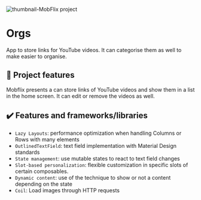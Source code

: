 ![thumbnail-MobFlix project](https://user-images.githubusercontent.com/31722494/199958905-6a76c018-1759-4a76-ac3d-e924b9068ee3.png)


# Orgs

App to store links for YouTube videos. It can categorise them as well to make easier to organise.
## 🔨 Project features

Mobflix presents a can store links of YouTube videos and show them in a list in the home screen.
It can edit or remove the videos as well.

## ✔️ Features and frameworks/libraries

- `Lazy Layouts`: performance optimization when handling Columns or Rows with many elements
- `OutlinedTextField`: text field implementation with Material Design standards
- `State management`: use mutable states to react to text field changes
- `Slot-based personalization`: flexible customization in specific slots of certain composables.
- `Dynamic content`: use of the technique to show or not a content depending on the state
- `Coil`: Load images through HTTP requests
